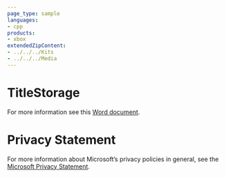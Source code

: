 ```yaml
---
page_type: sample
languages:
- cpp
products:
- xbox
extendedZipContent:
- ../../../Kits
- ../../../Media
---
```

# TitleStorage
For more information see this [Word document](Readme.docx).
# Privacy Statement
For more information about Microsoft’s privacy policies in general, see the [Microsoft Privacy Statement](https://privacy.microsoft.com/en-us/privacystatement/).
